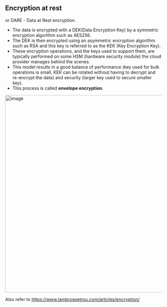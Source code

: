 ## Encryption at rest

or DARE - Data at Rest encryption. 

* The data is encrypted with a DEK(Data Encryption Key) by a symmetric encryption algorithm such as AES256.
* The DEK is then encrypted using an asymmetric encryption algorithm such as RSA and this key is referred to as the KEK (Key Encryption Key).
* These encryption operations, and the keys used to support them, are typically performed on some HSM (hardware security module) the cloud provider manages behind the scenes.
* This model results in a good balance of performance (key used for bulk operations is small, KEK can be rotated without having to decrypt and re-encrypt the data) and security (larger key used to secure smaller key).
* This process is called **envelope encryption**.
<img width="1022" height="633" alt="image" src="https://github.com/user-attachments/assets/5101ac88-d060-4417-8579-e77646ee537e" />


Also refer to https://www.lambrospetrou.com/articles/encryption/ 
